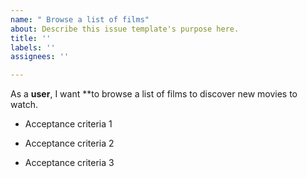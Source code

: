 ```yaml
---
name: " Browse a list of films"
about: Describe this issue template's purpose here.
title: ''
labels: ''
assignees: ''

---
```


As a **user**, I want **to browse a list of films to discover new movies to watch.

- Acceptance criteria 1

- Acceptance criteria 2

- Acceptance criteria 3
